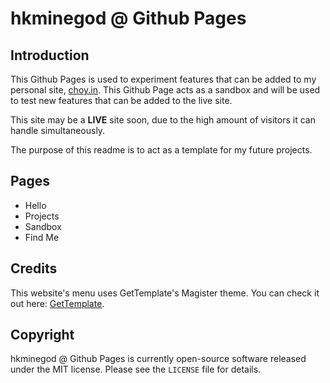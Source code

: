 hkminegod @ Github Pages
==========

Introduction
------------
This Github Pages is used to experiment features that can be added to my personal site, [choy.in](http://choy.in). This Github Page acts as a sandbox and will be used to test new features that can be added to the live site.

This site may be a **LIVE** site soon, due to the high amount of visitors it can handle simultaneously.

The purpose of this readme is to act as a template for my future projects.

Pages
------------
- Hello
- Projects
- Sandbox
- Find Me

Credits
------------
This website's menu uses GetTemplate's Magister theme. You can check it out here: [GetTemplate](http://www.gettemplate.com/).

Copyright
------------
hkminegod @ Github Pages is currently open-source software released under the MIT license. Please see
the `LICENSE` file for details.
